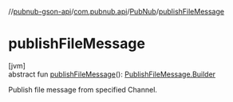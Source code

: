 //[pubnub-gson-api](../../../index.md)/[com.pubnub.api](../index.md)/[PubNub](index.md)/[publishFileMessage](publish-file-message.md)

# publishFileMessage

[jvm]\
abstract fun [publishFileMessage](publish-file-message.md)(): [PublishFileMessage.Builder](../../com.pubnub.api.endpoints.files/-publish-file-message/-builder/index.md)

Publish file message from specified Channel.
